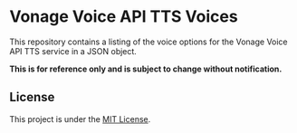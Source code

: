 # Vonage Voice API TTS Voices

This repository contains a listing of the voice options for the Vonage Voice API TTS service in a JSON object.

**This is for reference only and is subject to change without notification.**

## License

This project is under the [MIT License](LICENSE).